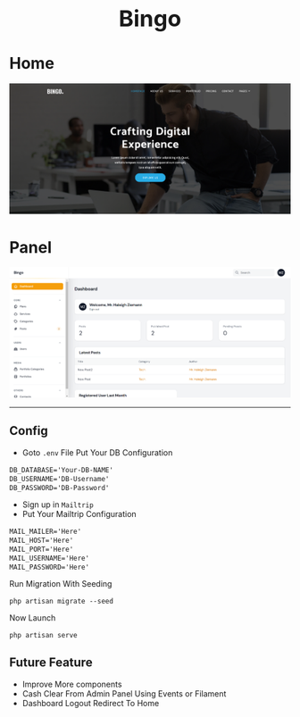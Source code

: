 <h1 align="center" style="font-size: 40px">Bingo</h1>

# Home
<img src="public/github/home.png">

# Panel
<img src="public/github/pannel.png">

<hr>

## Config
- Goto `.env` File Put Your DB Configuration
```
DB_DATABASE='Your-DB-NAME'
DB_USERNAME='DB-Username'
DB_PASSWORD='DB-Password'
```
- Sign up in `Mailtrip`
- Put Your Mailtrip Configuration

```
MAIL_MAILER='Here'
MAIL_HOST='Here'
MAIL_PORT='Here'
MAIL_USERNAME='Here'
MAIL_PASSWORD='Here'
```
Run Migration With Seeding
```
php artisan migrate --seed
```

Now Launch

```
php artisan serve 
```

## Future Feature
- Improve More components
- Cash Clear From Admin Panel Using Events or Filament
- Dashboard Logout Redirect To Home
